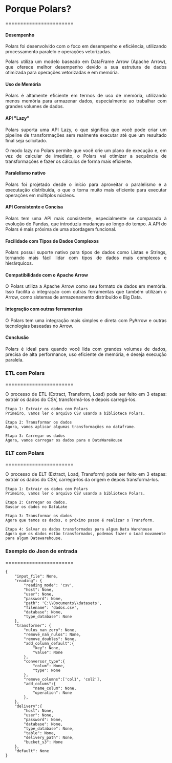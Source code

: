 <h1>Porque Polars?</h1>
=======================

<h4>Desempenho</h4>
<p align="justify">Polars foi desenvolvido com o foco em desempenho e eficiência, utilizando processamento paralelo e operações vetorizadas.</p>
<p align="justify">Polars utiliza um modelo baseado em DataFrame Arrow (Apache Arrow), que oferece melhor desempenho devido a sua estrutura de dados otimizada para operações vetorizadas e em memória.</p>

<h4>Uso de Memória</h4>
<p align="justify">Polars é altamente eficiente em termos de uso de memória, utilizando menos memória para armazenar dados, especialmente ao trabalhar com grandes volumes de dados.</p>

<h4>API "Lazy"</h4>
<p align="justify">Polars suporta uma API Lazy, o que significa que você pode criar um pipeline de transformações sem realmente executar até que um resultado final seja solicitado.</p>
<p align="justify">O modo lazy no Polars permite que você crie um plano de execução e, em vez de calcular de imediato, o Polars vai otimizar a sequência de transformações e fazer os cálculos de forma mais eficiente.</p>

<h4>Paralelismo nativo</h4>
<p align="justify">Polars foi projetado desde o início para aproveitar o paralelismo e a executação distribuída, o que o torna muito mais eficiente para executar operações em múltiplos núcleos.</p>

<h4>API Consistente e Concisa</h4>
<p align="justify">Polars tem uma API mais consistente, especialmente se comparado à evolução do Pandas, que introduziu mudanças ao longo do tempo. A API do Polars é mais próxima de uma abordagem funcional.</p>

<h4>Facilidade com Tipos de Dados Complexos</h4>
<p align="justify">Polars possui suporte nativo para tipos de dados como Listas e Strings, tornando mais fácil lidar com tipos de dados mais complexos e hierárquicos.</p>

<h4>Compatibilidade com o Apache Arrow</h4>
<p align="justify">O Polars utiliza a Apache Arrow como seu formato de dados em memória. Isso facilita a integração com outras ferramentas que também utilizam o Arrow, como sistemas de armazenamento distribuído e Big Data.</p>

<h4>Integração com outras ferramentas</h4>
<p align="justify">O Polars tem uma integração mais simples e direta com PyArrow e outras tecnologias baseadas no Arrow.</p>

<h4>Conclusão</h4>
<p align="justify">Polars é ideal para quando você lida com grandes volumes de dados, precisa de alta performance, uso eficiente de memória, e deseja execução paralela.</p>

<h3>ETL com Polars</h3>
=======================
<p align="justify">O processo de ETL (Extract, Transform, Load) pode ser feito em 3 etapas: extrair os dados do CSV, transformá-los e depois carregá-los.</p>
<!--ts-->

    Etapa 1: Extrair os dados com Polars
    Primeiro, vamos ler o arquivo CSV usando a biblioteca Polars.
    
    Etapa 2: Transformar os dados
    Agora, vamos aplicar algumas transformações no dataframe.
    
    Etapa 3: Carregar os dados
    Agora, vamos carregar os dados para o DataWareHouse

<!--te-->

<h3>ELT com Polars</h3>
=======================
<p align="justify">O processo de ELT (Extract, Load, Transform) pode ser feito em 3 etapas: extrair os dados do CSV, carregá-los da origem e depois transformá-los.</p>
<!--ts-->

    Etapa 1: Extrair os dados com Polars
    Primeiro, vamos ler o arquivo CSV usando a biblioteca Polars.
    
    Etapa 2: Carregar os dados.
    Buscar os dados no DataLake
    
    Etapa 3: Transformar os dados
    Agora que temos os dados, o próximo passo é realizar o Transform.
    
    Etapa 4: Salvar os dados transformados para algum Data Warehouse
    Agora que os dados estão transformados, podemos fazer o Load novamente para algum Datawarehouse.

<!--te-->

<h3>Exemplo do Json de entrada</h3>
=======================
<!--ts-->

    {
        "input_file": None,
        "reading": {
            "reading_mode": 'csv',
            "host": None,
            "user": None,
            "password": None,
            "path": 'C:\\Documents\\datasets',
            "filename": 'dados.csv',
            "database": None,
            "type_database": None
        },
        "transformer": {
            "nulos_nan_zero": None,
            "remove_nan_nulos": None,
            "remove_doubles": None,
            "add_column_default":{
                "key": None,
                "value": None
            },
            "conversor_type":{
                "colum": None,
                "type": None
            },
            "remove_columns":['col1', 'col2'],
            "add_colums":{
                "name_colum": None,
                "operation": None
            },
        },
        "delivery":{
            "host": None,
            "user": None,
            "password": None,
            "database": None,
            "type_database": None,
            "table": None,
            "delivery_path": None,
            "bucket_s3": None
        },
        "default": None
    }

<!--te-->
